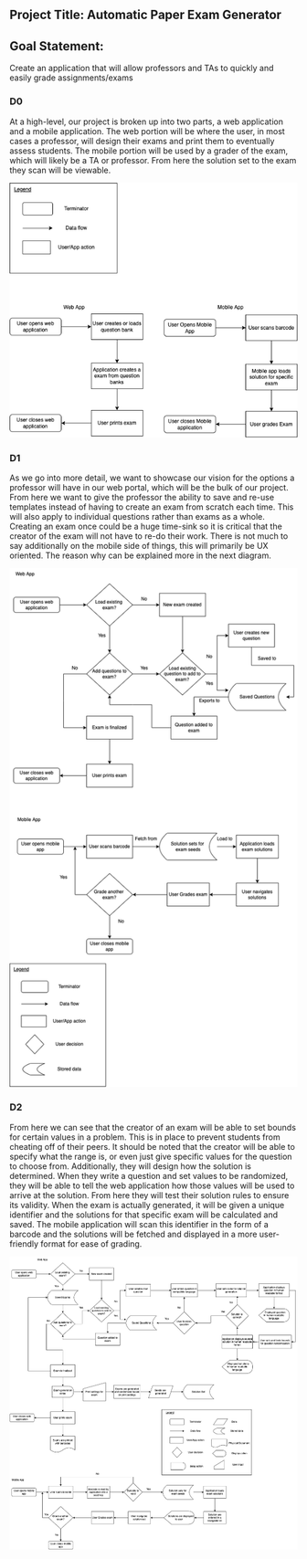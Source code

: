## Project Title: Automatic Paper Exam Generator
## Goal Statement: 
Create an application that will allow professors and TAs to quickly and easily grade assignments/exams

### D0
At a high-level, our project is broken up into two parts, a web application and a mobile application. The web portion will be where the user, in most cases a professor, will design their exams and print them to eventually assess students. The mobile portion will be used by a grader of the exam, which will likely be a TA or professor. From here the solution set to the exam they scan will be viewable.  

![D0](/Design_Diagrams/D0.png)

### D1
As we go into more detail, we want to showcase our vision for the options a professor will have in our web portal, which will be the bulk of our project. From here we want to give the professor the ability to save and re-use templates instead of having to create an exam from scratch each time. This will also apply to individual questions rather than exams as a whole. Creating an exam once could be a huge time-sink so it is critical that the creator of the exam will not have to re-do their work. There is not much to say additionally on the mobile side of things, this will primarily be UX oriented. The reason why can be explained more in the next diagram.  

![D1](/Design_Diagrams/D1.png)

### D2
From here we can see that the creator of an exam will be able to set bounds for certain values in a problem. This is in place to prevent students from cheating off of their peers. It should be noted that the creator will be able to specify what the range is, or even just give specific values for the question to choose from. Additionally, they will design how the solution is determined. When they write a question and set values to be randomized, they will be able to tell the web application how those values will be used to arrive at the solution. From here they will test their solution rules to ensure its validity. When the exam is actually generated, it will be given a unique identifier and the solutions for that specific exam will be calculated and saved. The mobile application will scan this identifier in the form of a barcode and the solutions will be fetched and displayed in a more user-friendly format for ease of grading.  

![D2](/Design_Diagrams/D2.png)
